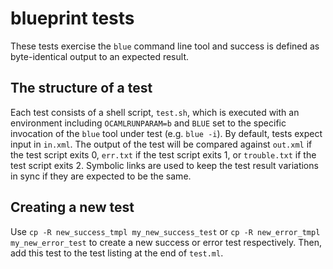 # blueprint tests

These tests exercise the `blue` command line tool and success is defined
as byte-identical output to an expected result.

## The structure of a test

Each test consists of a shell script, `test.sh`, which is executed with
an environment including `OCAMLRUNPARAM=b` and `BLUE` set to the
specific invocation of the `blue` tool under test (e.g. `blue -i`). By
default, tests expect input in `in.xml`. The output of the test will be
compared against `out.xml` if the test script exits 0, `err.txt` if the
test script exits 1, or `trouble.txt` if the test script exits
2. Symbolic links are used to keep the test result variations in sync if
they are expected to be the same.

## Creating a new test

Use `cp -R new_success_tmpl my_new_success_test` or `cp -R
new_error_tmpl my_new_error_test` to create a new success or error test
respectively. Then, add this test to the test listing at the end of
`test.ml`.
